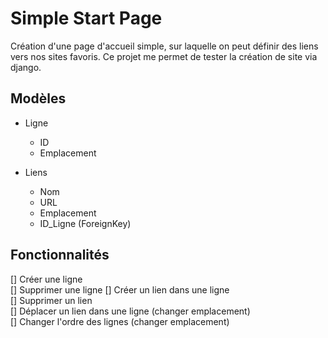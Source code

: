 # Simple Start Page
Création d'une page d'accueil simple, sur laquelle on peut définir des liens vers nos sites favoris.
Ce projet me permet de tester la création de site via django.

## Modèles
- Ligne
    - ID
    - Emplacement

- Liens
    - Nom
    - URL
    - Emplacement
    - ID_Ligne (ForeignKey)

## Fonctionnalités
[] Créer une ligne  
[] Supprimer une ligne 
[] Créer un lien dans une ligne  
[] Supprimer un lien  
[] Déplacer un lien dans une ligne (changer emplacement)  
[] Changer l'ordre des lignes (changer emplacement)
